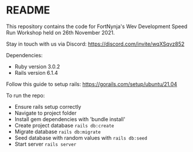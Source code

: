 # README

This repository contains the code for FortNynja's Wev Development Speed Run Workshop held on 26th November 2021.

Stay in touch with us via Discord: https://discord.com/invite/wqXSqvz852

Dependencies:
* Ruby version 3.0.2
* Rails version 6.1.4

Follow this guide to setup rails: https://gorails.com/setup/ubuntu/21.04

To run the repo:
* Ensure rails setup correctly
* Navigate to project folder
* Install gem dependencies with 'bundle install'
* Create project database `rails db:create`
* Migrate database `rails db:migrate`
* Seed database with random values with `rails db:seed`
* Start server `rails server`

